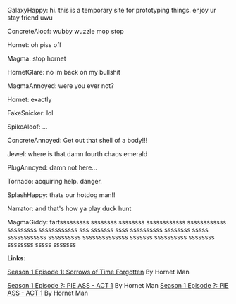 GalaxyHappy: hi. this is a temporary site for prototyping things. enjoy ur stay friend uwu

ConcreteAloof: wubby wuzzle mop stop

Hornet: oh piss off

Magma: stop hornet

HornetGlare: no im back on my bullshit

MagmaAnnoyed: were you ever not?

Hornet: exactly

FakeSnicker: lol

SpikeAloof: ...

ConcreteAnnoyed: Get out that shell of a body!!!

Jewel: where is that damn fourth chaos emerald

PlugAnnoyed: damn not here...

Tornado: acquiring help. danger.

SplashHappy: thats our hotdog man!!

Narrator: and that's how ya play duck hunt

MagmaGiddy: fartsssssssss ssssssss ssssssss ssssssssssss ssssssssssss sssssssss ssssssssssss sss sssssss ssss ssssssssss ssssssss sssss ssssssssssss ssssssssss ssssssssssssss sssssss ssssssssss ssssssss ssssssss sssss sssssss

**Links:**

[Season 1 Episode 1: Sorrows of Time Forgotten](CR_S1_E01.md) By Hornet Man

[Season 1 Episode ?: PIE ASS - ACT 1](CR_S1_PIEASS.md) By Hornet Man
[Season 1 Episode ?: PIE ASS - ACT 1](CR_S1_PIEASS_ACT2.md) By Hornet Man

<script src="assets/js/replacediv.js"></script>
<script src="assets/js/mugshots.js"></script>
